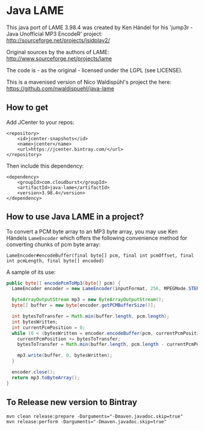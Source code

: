 # Java LAME
This java port of LAME 3.98.4 was created by Ken Händel for his 'jump3r - Java Unofficial MP3 EncodeR' project:
http://sourceforge.net/projects/jsidplay2/

Original sources by the authors of LAME: http://www.sourceforge.net/projects/lame

The code is - as the original - licensed under the LGPL (see LICENSE).

This is a mavenised version of Nico Waldispühl's project the here: https://github.com/nwaldispuehl/java-lame

## How to get 

Add JCenter to your repos:

    <repository>
        <id>jcenter-snapshots</id>
        <name>jcenter</name>
        <url>https://jcenter.bintray.com/</url>
    </repository>
    
Then include this dependency:

    <dependency>
        <groupId>com.cloudburst</groupId>
        <artifactId>java-lame</artifactId>
        <version>3.98.4</version>
    </dependency>
    

## How to use Java LAME in a project?

To convert a PCM byte array to an MP3 byte array, you may use Ken Händels ```LameEncoder``` which offers the 
following convenience method for converting chunks of pcm byte array:

```
LameEncoder#encodeBuffer(final byte[] pcm, final int pcmOffset, final int pcmLength, final byte[] encoded)
```

A sample of its use:

```java
public byte[] encodePcmToMp3(byte[] pcm) {
  LameEncoder encoder = new LameEncoder(inputFormat, 256, MPEGMode.STEREO, Lame.QUALITY_HIGHEST, false);

  ByteArrayOutputStream mp3 = new ByteArrayOutputStream();
  byte[] buffer = new byte[encoder.getPCMBufferSize()];

  int bytesToTransfer = Math.min(buffer.length, pcm.length);
  int bytesWritten;
  int currentPcmPosition = 0;
  while (0 < (bytesWritten = encoder.encodeBuffer(pcm, currentPcmPosition, bytesToTransfer, buffer))) {
    currentPcmPosition += bytesToTransfer;
    bytesToTransfer = Math.min(buffer.length, pcm.length - currentPcmPosition);

    mp3.write(buffer, 0, bytesWritten);
  }

  encoder.close();
  return mp3.toByteArray();
}
```


## To Release new version to Bintray

    mvn clean release:prepare -Darguments="-Dmaven.javadoc.skip=true"
    mvn release:perform -Darguments="-Dmaven.javadoc.skip=true"
